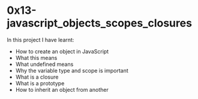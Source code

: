 # 0x13-javascript_objects_scopes_closures

In this project I have learnt:
- How to create an object in JavaScript
- What this means
- What undefined means
- Why the variable type and scope is important
- What is a closure
- What is a prototype
- How to inherit an object from another